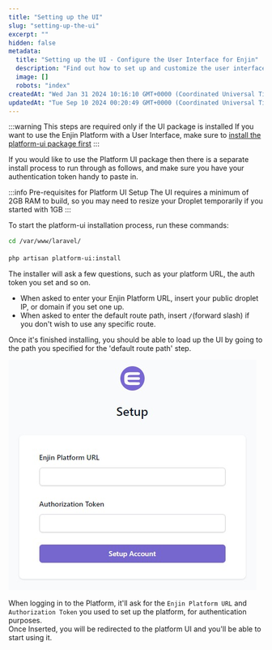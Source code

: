 ```yaml
---
title: "Setting up the UI"
slug: "setting-up-the-ui"
excerpt: ""
hidden: false
metadata: 
  title: "Setting up the UI - Configure the User Interface for Enjin"
  description: "Find out how to set up and customize the user interface for Enjin’s platform, improving user experience and functionality."
  image: []
  robots: "index"
createdAt: "Wed Jan 31 2024 10:16:10 GMT+0000 (Coordinated Universal Time)"
updatedAt: "Tue Sep 10 2024 00:20:49 GMT+0000 (Coordinated Universal Time)"
---
```

:::warning This steps are required only if the UI package is installed
If you want to use the Enjin Platform with a User Interface, make sure to [install the platform-ui package first](/02-tutorials/04-going-open-source/03-cloud-installation/03-installing-additional-packages.md)
:::

If you would like to use the Platform UI package then there is a separate install process to run through as follows, and make sure you have your authentication token handy to paste in.

:::info Pre-requisites for Platform UI Setup
The UI requires a minimum of 2GB RAM to build, so you may need to resize your Droplet temporarily if you started with 1GB
:::

To start the platform-ui installation process, run these commands:

```bash
cd /var/www/laravel/

php artisan platform-ui:install
```

The installer will ask a few questions, such as your platform URL, the auth token you set and so on.

- When asked to enter your Enjin Platform URL, insert your public droplet IP, or domain if you set one up.
- When asked to enter the default route path, insert `/`(forward slash) if you don't wish to use any specific route.

Once it's finished installing, you should be able to load up the UI by going to the path you specified for the 'default route path' step.

![Choose a region](./img/setup-configuration.jpg)

When logging in to the Platform, it'll ask for the `Enjin Platform URL` and `Authorization Token` you used to set up the platform, for authentication purposes.  
Once Inserted, you will be redirected to the platform UI and you'll be able to start using it.
